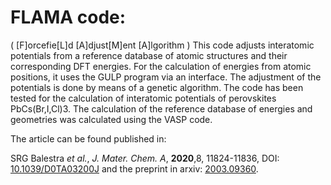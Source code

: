 # FLAMA code:
( [F]orcefie[L]d [A]djust[M]ent [A]lgorithm )
This code adjusts interatomic potentials from a reference database of atomic structures and their corresponding DFT energies. For the calculation of energies from atomic positions, it uses the GULP program via an interface. The adjustment of the potentials is done by means of a genetic algorithm. The code has been tested for the calculation of interatomic potentials of perovskites PbCs(Br,I,Cl)3. The calculation of the reference database of energies and geometries was calculated using the VASP code.

The article can be found published in:

SRG Balestra _et al._, _J. Mater. Chem. A_, **2020**,8, 11824-11836, DOI: [10.1039/D0TA03200J](https://doi.org/10.1039/D0TA03200J) and the preprint in arxiv: [2003.09360](https://arxiv.org/abs/2003.09360).
